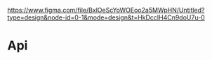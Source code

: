 https://www.figma.com/file/BxlOeScYoWOEoo2a5MWpHN/Untitled?type=design&node-id=0-1&mode=design&t=HkDccIH4Cn9doU7u-0
# Api

